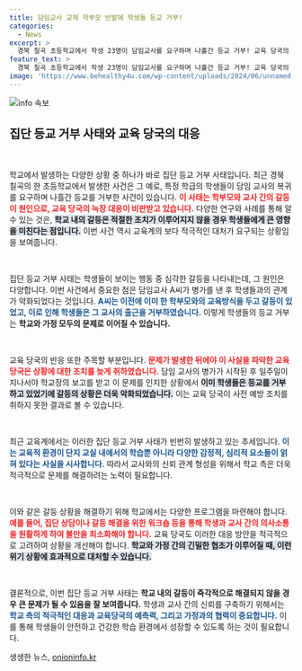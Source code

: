 ```yaml
---
title: 담임교사 교체 학부모 반발에 학생들 등교 거부!
categories:
  - News
excerpt: >
  경북 칠곡 초등학교에서 학생 23명이 담임교사를 요구하며 나흘간 등교 거부! 교육 당국의 늑장 대응과 갈등의 이면은? 학부모들의 강경한 입장이 학교에 파장을 일으키고 있다. 클릭하여 사태의 전말을 확인하세요!
feature_text: >
  경북 칠곡 초등학교에서 학생 23명이 담임교사를 요구하며 나흘간 등교 거부! 교육 당국의 늑장 대응과 갈등의 이면은? 학부모들의 강경한 입장이 학교에 파장을 일으키고 있다. 클릭하여 사태의 전말을 확인하세요!
image: 'https://www.behealthy4u.com/wp-content/uploads/2024/06/unnamed-file.png'
---
```


<p><img src="https://www.behealthy4u.com/wp-content/uploads/2024/06/unnamed-file.png" alt="info 속보" /></p>

<h2 data-ke-size="size26">집단 등교 거부 사태와 교육 당국의 대응</h2>

<p data-ke-size="size16">&nbsp;</p>

<p>학교에서 발생하는 다양한 상황 중 하나가 바로 집단 등교 거부 사태입니다. 최근 경북 칠곡의 한 초등학교에서 발생한 사건은 그 예로, 특정 학급의 학생들이 담임 교사의 복귀를 요구하며 나흘간 등교를 거부한 사건이 있습니다. <b><span style="color: #ee2323;">이 사태는 학부모와 교사 간의 갈등이 원인으로, 교육 당국의 늑장 대응이 비판받고 있습니다.</span></b> 다양한 연구와 사례를 통해 알 수 있는 것은, <b><span style="background-color: #21538527;">학교 내의 갈등은 적절한 조치가 이루어지지 않을 경우 학생들에게 큰 영향을 미친다는 점입니다.</span></b> 이번 사건 역시 교육계의 보다 적극적인 대처가 요구되는 상황임을 보여줍니다.</p>

<p data-ke-size="size16">&nbsp;</p>

<p>집단 등교 거부 사태는 학생들이 보이는 행동 중 심각한 갈등을 나타내는데, 그 원인은 다양합니다. 이번 사건에서 중요한 점은 담임교사 A씨가 병가를 낸 후 학생들과의 관계가 악화되었다는 것입니다. <b><span style="color: #1a5490;">A씨는 이전에 이미 한 학부모와의 교육방식을 두고 갈등이 있었고, 이로 인해 학생들은 그 교사의 출근을 거부하였습니다.</span></b> 이렇게 학생들의 등교 거부는 <b>학교와 가정 모두의 문제로 이어질 수 있습니다.</b></p>

<p data-ke-size="size16">&nbsp;</p>

<p>교육 당국의 반응 또한 주목할 부분입니다. <b><span style="color: #ee2323;">문제가 발생한 뒤에야 이 사실을 파악한 교육 당국은 상황에 대한 조치를 늦게 취하였습니다.</span></b> 담임 교사의 병가가 시작된 후 일주일이 지나서야 학교장의 보고를 받고 이 문제를 인지한 상황에서 <b><span style="background-color: #21538527;">이미 학생들은 등교를 거부하고 있었기에 갈등의 상황은 더욱 악화되었습니다.</span></b> 이는 교육 당국이 사전 예방 조치를 취하지 못한 결과로 볼 수 있습니다.</p>

<p data-ke-size="size16">&nbsp;</p>

<p>최근 교육계에서는 이러한 집단 등교 거부 사태가 빈번히 발생하고 있는 추세입니다. <b><span style="color: #1a5490;">이는 교육적 환경이 단지 교실 내에서의 학습뿐 아니라 다양한 감정적, 심리적 요소들이 얽혀 있다는 사실을 시사합니다.</span></b> 따라서 교사와의 신뢰 관계 형성을 위해서 학교 측은 더욱 적극적으로 문제를 해결하려는 노력이 필요합니다. </p>

<p data-ke-size="size16">&nbsp;</p>

<p>이와 같은 갈등 상황을 해결하기 위해 학교에서는 다양한 프로그램을 마련해야 합니다. <b><span style="color: #ee2323;">예를 들어, 집단 상담이나 갈등 해결을 위한 워크숍 등을 통해 학생과 교사 간의 의사소통을 원활하게 하여 불만을 최소화해야 합니다.</span></b> 교육 당국도 이러한 대응 방안을 적극적으로 고려하여 상황을 개선해야 합니다. <b><span style="background-color: #21538527;">학교와 가정 간의 긴밀한 협조가 이루어질 때, 이런 위기 상황에 효과적으로 대처할 수 있습니다.</span></b></p>

<p data-ke-size="size16">&nbsp;</p>

<p>결론적으로, 이번 집단 등교 거부 사태는 <b>학교 내의 갈등이 즉각적으로 해결되지 않을 경우 큰 문제가 될 수 있음을 잘 보여줍니다.</b> 학생과 교사 간의 신뢰를 구축하기 위해서는 <b><span style="color: #1a5490;">학교 측의 적극적인 대응과 교육당국의 예측력, 그리고 가정과의 협력이 중요합니다.</span></b> 이를 통해 학생들이 안전하고 건강한 학습 환경에서 성장할 수 있도록 하는 것이 필요합니다.</p>
생생한 뉴스, <a href="https://onioninfo.kr" rel="dofollow">onioninfo.kr</a>



